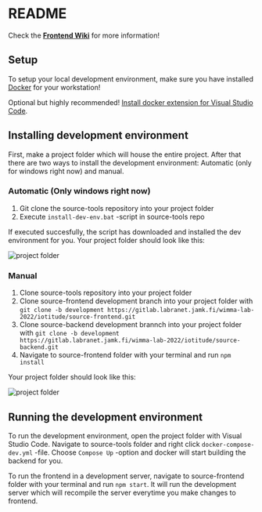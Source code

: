 # README

Check the <b>[Frontend Wiki](https://gitlab.labranet.jamk.fi/wimma-lab-2022/iotitude/source-frontend/-/wikis/home)</b> for more information!

## Setup

To setup your local development environment, make sure you have installed [Docker](https://www.docker.com/) for your workstation!

Optional but highly recommended! [Install docker extension for Visual Studio Code](https://code.visualstudio.com/docs/containers/overview).

## Installing development environment

First, make a project folder which will house the entire project. After that there are two ways to install the development environment: Automatic (only for windows right now) and manual.

### Automatic (Only windows right now)

1. Git clone the source-tools repository into your project folder
2. Execute `install-dev-env.bat` -script in source-tools repo

If executed succesfully, the script has downloaded and installed the dev environment for you. Your project folder should look like this:

![project folder](https://gitlab.labranet.jamk.fi/wimma-lab-2022/iotitude/core/-/raw/master/docs/assets/project-folder.png)

### Manual

1. Clone source-tools repository into your project folder
2. Clone source-frontend development branch into your project folder with `git clone -b development https://gitlab.labranet.jamk.fi/wimma-lab-2022/iotitude/source-frontend.git`
3. Clone source-backend development brannch into your project folder with `git clone -b development https://gitlab.labranet.jamk.fi/wimma-lab-2022/iotitude/source-backend.git`
4. Navigate to source-frontend folder with your terminal and run `npm install`

Your project folder should look like this:

![project folder](https://gitlab.labranet.jamk.fi/wimma-lab-2022/iotitude/core/-/raw/master/docs/assets/project-folder.png)

## Running the development environment

To run the development environment, open the project folder with Visual Studio Code. Navigate to source-tools folder and right click `docker-compose-dev.yml` -file. Choose `Compose Up` -option and docker will start building the backend for you.

To run the frontend in a development server, navigate to source-frontend folder with your terminal and run `npm start`. It will run the development server which will recompile the server everytime you make changes to frontend.
